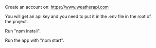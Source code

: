 Create an account on: https://www.weatherapi.com

You will get an api key and you need to put it in the .env file in the root of the project.

Run "npm install".

Run the app with "npm start".
